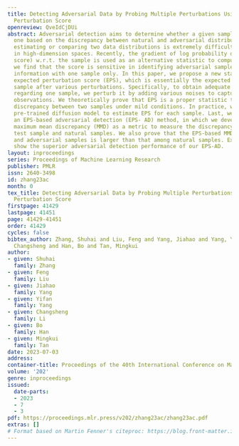 ```yaml
---
title: Detecting Adversarial Data by Probing Multiple Perturbations Using Expected
  Perturbation Score
openreview: QveIdCjDUi
abstract: Adversarial detection aims to determine whether a given sample is an adversarial
  one based on the discrepancy between natural and adversarial distributions. Unfortunately,
  estimating or comparing two data distributions is extremely difficult, especially
  in high-dimension spaces. Recently, the gradient of log probability density (a.k.a.,
  score) w.r.t. the sample is used as an alternative statistic to compute. However,
  we find that the score is sensitive in identifying adversarial samples due to insufficient
  information with one sample only. In this paper, we propose a new statistic called
  expected perturbation score (EPS), which is essentially the expected score of a
  sample after various perturbations. Specifically, to obtain adequate information
  regarding one sample, we perturb it by adding various noises to capture its multi-view
  observations. We theoretically prove that EPS is a proper statistic to compute the
  discrepancy between two samples under mild conditions. In practice, we can use a
  pre-trained diffusion model to estimate EPS for each sample. Last, we pro- pose
  an EPS-based adversarial detection (EPS- AD) method, in which we develop EPS-based
  maximum mean discrepancy (MMD) as a metric to measure the discrepancy between the
  test sample and natural samples. We also prove that the EPS-based MMD between natural
  and adversarial samples is larger than that among natural samples. Extensive experiments
  show the superior adversarial detection performance of our EPS-AD.
layout: inproceedings
series: Proceedings of Machine Learning Research
publisher: PMLR
issn: 2640-3498
id: zhang23ac
month: 0
tex_title: Detecting Adversarial Data by Probing Multiple Perturbations Using Expected
  Perturbation Score
firstpage: 41429
lastpage: 41451
page: 41429-41451
order: 41429
cycles: false
bibtex_author: Zhang, Shuhai and Liu, Feng and Yang, Jiahao and Yang, Yifan and Li,
  Changsheng and Han, Bo and Tan, Mingkui
author:
- given: Shuhai
  family: Zhang
- given: Feng
  family: Liu
- given: Jiahao
  family: Yang
- given: Yifan
  family: Yang
- given: Changsheng
  family: Li
- given: Bo
  family: Han
- given: Mingkui
  family: Tan
date: 2023-07-03
address: 
container-title: Proceedings of the 40th International Conference on Machine Learning
volume: '202'
genre: inproceedings
issued:
  date-parts:
  - 2023
  - 7
  - 3
pdf: https://proceedings.mlr.press/v202/zhang23ac/zhang23ac.pdf
extras: []
# Format based on Martin Fenner's citeproc: https://blog.front-matter.io/posts/citeproc-yaml-for-bibliographies/
---
```

